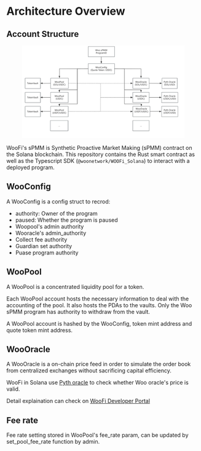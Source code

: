 # Architecture Overview

## Account Structure

<figure><img src="woofi.png" alt=""><figcaption></figcaption></figure>

WooFi's sPMM is Synthetic Proactive Market Making (sPMM) contract on the Solana blockchain.
This repository contains the Rust smart contract as well as the Typescript SDK (`@woonetwork/WOOFi_Solana`) to interact with a deployed program.

## WooConfig

A WooConfig is a config struct to recrod:
   - authority: Owner of the program
   - paused: Whether the program is paused
   - Woopool's admin authority
   - Wooracle's admin_authority
   - Collect fee authority
   - Guardian set authority
   - Puase program authority

## WooPool

A WooPool is a concentrated liquidity pool for a token.

Each WooPool account hosts the necessary information to deal with the accounting of the pool. It also hosts the PDAs to the vaults. Only the Woo sPMM program has authority to withdraw from the vault. 

A WooPool account is hashed by the WooConfig, token mint address and quote token mint address.

## WooOracle

A WooOracle is a on-chain price feed in order to simulate the order book from centralized exchanges without sacrificing capital efficiency.

WooFi in Solana use [Pyth oracle](https://www.pyth.network/developers/price-feed-ids#solana-stable) to check whether Woo oracle's price is valid.

Detail explaination can check on [WooFi Developer Portal](https://learn.woo.org/v/woofi-dev-docs/resources/on-chain-price-feeds)

## Fee rate

Fee rate setting stored in WooPool's fee_rate param, can be updated by set_pool_fee_rate function by admin.